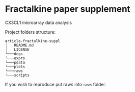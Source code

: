 # Fractalkine paper supplement
CX3CL1 microarray data analysis


Project folders structure:

```
article-fractalkine-suppl
│   README.md
│   LICENSE
└───degs
└───exprs
└───pdata
└───plots
└───raws
└───scripts
```

If you wish to reproduce put raws into `raws` folder.

